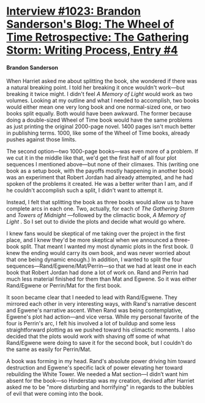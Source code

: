 # [Interview #1023: Brandon Sanderson's Blog: The Wheel of Time Retrospective: The Gathering Storm: Writing Process, Entry #4](https://www.theoryland.com/intvmain.php?i=1023#4)

#### Brandon Sanderson

When Harriet asked me about splitting the book, she wondered if there was a natural breaking point. I told her breaking it once wouldn't work—but breaking it twice might. I didn't feel
*A Memory of Light*
would work as two volumes. Looking at my outline and what I needed to accomplish, two books would either mean one very long book and one normal-sized one, or two books split equally. Both would have been awkward. The former because doing a double-sized Wheel of Time book would have the same problems as just printing the original 2000-page novel. 1400 pages isn't much better in publishing terms. 1000, like some of the Wheel of Time books, already pushes against those limits.

The second option—two 1000-page books—was even more of a problem. If we cut it in the middle like that, we'd get the first half of all four plot sequences I mentioned above—but none of their climaxes. This (writing one book as a setup book, with the payoffs mostly happening in another book) was an experiment that Robert Jordan had already attempted, and he had spoken of the problems it created. He was a better writer than I am, and if he couldn't accomplish such a split, I didn't want to attempt it.

Instead, I felt that splitting the book as three books would allow us to have complete arcs in each one. Two, actually, for each of
*The Gathering Storm*
and
*Towers of Midnight*
—followed by the climactic book,
*A Memory of Light*
. So I set out to divide the plots and decide what would go where.

I knew fans would be skeptical of me taking over the project in the first place, and I knew they'd be more skeptical when we announced a three-book split. That meant I wanted my most dynamic plots in the first book. (I knew the ending would carry its own book, and was never worried about that one being dynamic enough.) In addition, I wanted to split the four sequences—Rand/Egwene/Mat/Perrin—so that we had at least one in each book that Robert Jordan had done a lot of work on. Rand and Perrin had much less material finished for them than Mat and Egwene. So it was either Rand/Egwene or Perrin/Mat for the first book.

It soon became clear that I needed to lead with Rand/Egwene. They mirrored each other in very interesting ways, with Rand's narrative descent and Egwene's narrative ascent. When Rand was being contemplative, Egwene's plot had action—and vice versa. While my personal favorite of the four is Perrin's arc, I felt his involved a lot of buildup and some less straightforward plotting as we pushed toward his climactic moments. I also decided that the plots would work with shaving off some of what Rand/Egwene were doing to save it for the second book, but I couldn't do the same as easily for Perrin/Mat.

A book was forming in my head. Rand's absolute power driving him toward destruction and Egwene's specific lack of power elevating her toward rebuilding the White Tower. We needed a Mat section—I didn’t want him absent for the book—so Hinderstap was my creation, devised after Harriet asked me to be "more disturbing and horrifying" in regards to the bubbles of evil that were coming into the book.

